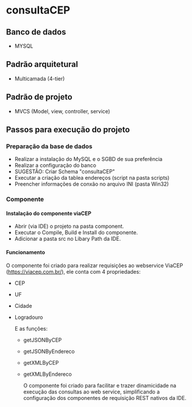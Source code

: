 # consultaCEP

## Banco de dados
- MYSQL

## Padrão arquitetural
- Multicamada (4-tier)

## Padrão de projeto
- MVCS (Model, view, controller, service)

## Passos para execução do projeto
### Preparação da base de dados
- Realizar a instalação do MySQL e o SGBD de sua preferência
- Realizar a configuração do banco
- SUGESTÃO: Criar Schema "consultaCEP"
- Executar a criação da tablea endereços (script na pasta scripts)
- Preencher informações de conxão no arquivo INI (pasta Win32)

### Componente
#### Instalação do componente viaCEP
- Abrir (via IDE) o projeto na pasta component.
- Executar o Compile, Build e Install do componente.
- Adicionar a pasta src no Libary Path da IDE.

#### Funcionamento

O componente foi criado para realizar requisições ao webservice ViaCEP (https://viacep.com.br/), ele conta com 4 propriedades:
- CEP
- UF
- Cidade
- Logradouro

  E as funções:
  - getJSONByCEP
  - getJSONByEndereco
  - getXMLByCEP
  - getXMLByEndereco
 
    O componente foi criado para facilitar e trazer dinamicidade na execução das consultas ao web service, simplificando a configuração dos componentes de requisição REST nativos da IDE.

  
